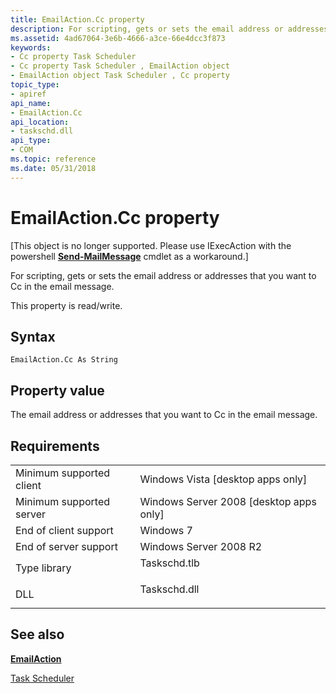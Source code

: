 ```yaml
---
title: EmailAction.Cc property
description: For scripting, gets or sets the email address or addresses that you want to Cc in the email message.
ms.assetid: 4ad67064-3e6b-4666-a3ce-66e4dcc3f873
keywords:
- Cc property Task Scheduler
- Cc property Task Scheduler , EmailAction object
- EmailAction object Task Scheduler , Cc property
topic_type:
- apiref
api_name:
- EmailAction.Cc
api_location:
- taskschd.dll
api_type:
- COM
ms.topic: reference
ms.date: 05/31/2018
---
```


# EmailAction.Cc property

\[This object is no longer supported. Please use IExecAction with the powershell [**Send-MailMessage**](https://msdn.microsoft.com/library/Hh849925(v=WPS.620).aspx) cmdlet as a workaround.\]

For scripting, gets or sets the email address or addresses that you want to Cc in the email message.

This property is read/write.

## Syntax


```VB
EmailAction.Cc As String
```



## Property value

The email address or addresses that you want to Cc in the email message.

## Requirements



|                                     |                                                                                         |
|-------------------------------------|-----------------------------------------------------------------------------------------|
| Minimum supported client<br/> | Windows Vista \[desktop apps only\]<br/>                                          |
| Minimum supported server<br/> | Windows Server 2008 \[desktop apps only\]<br/>                                    |
| End of client support<br/>    | Windows 7<br/>                                                                    |
| End of server support<br/>    | Windows Server 2008 R2<br/>                                                       |
| Type library<br/>             | <dl> <dt>Taskschd.tlb</dt> </dl> |
| DLL<br/>                      | <dl> <dt>Taskschd.dll</dt> </dl> |



## See also

<dl> <dt>

[**EmailAction**](emailaction.md)
</dt> <dt>

[Task Scheduler](task-scheduler-start-page.md)
</dt> </dl>

 

 





